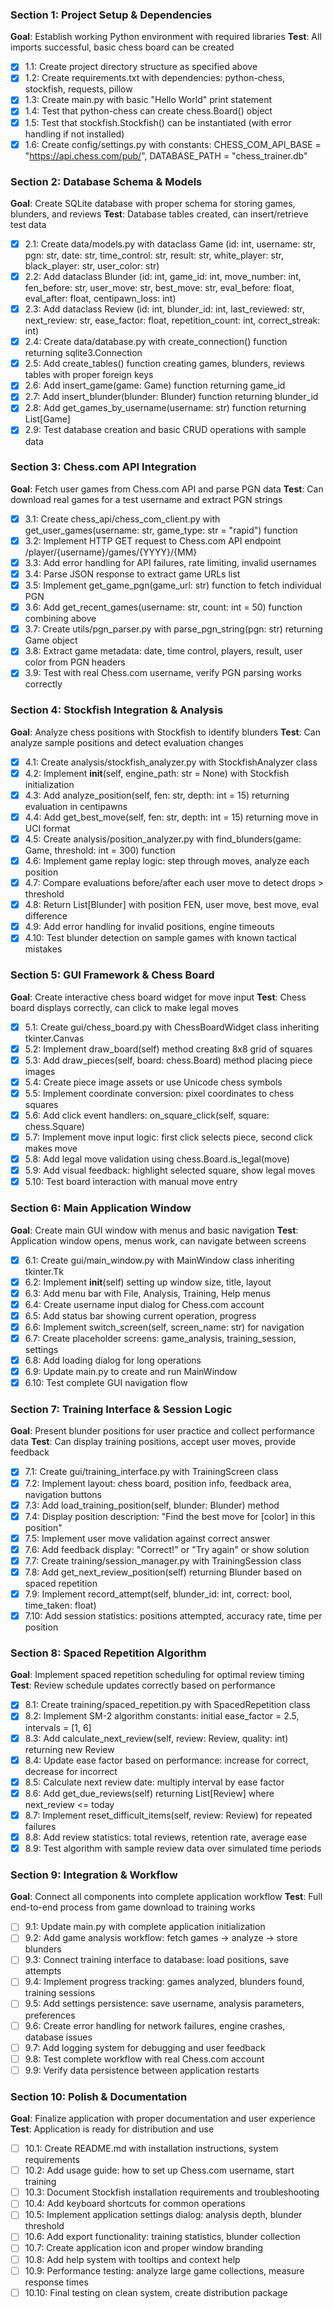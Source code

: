 ### Section 1: Project Setup & Dependencies
**Goal**: Establish working Python environment with required libraries
**Test**: All imports successful, basic chess board can be created

- [x] 1.1: Create project directory structure as specified above
- [x] 1.2: Create requirements.txt with dependencies: python-chess, stockfish, requests, pillow
- [x] 1.3: Create main.py with basic "Hello World" print statement
- [x] 1.4: Test that python-chess can create chess.Board() object
- [x] 1.5: Test that stockfish.Stockfish() can be instantiated (with error handling if not installed)
- [x] 1.6: Create config/settings.py with constants: CHESS_COM_API_BASE = "https://api.chess.com/pub/", DATABASE_PATH = "chess_trainer.db"

### Section 2: Database Schema & Models
**Goal**: Create SQLite database with proper schema for storing games, blunders, and reviews
**Test**: Database tables created, can insert/retrieve test data

- [x] 2.1: Create data/models.py with dataclass Game (id: int, username: str, pgn: str, date: str, time_control: str, result: str, white_player: str, black_player: str, user_color: str)
- [x] 2.2: Add dataclass Blunder (id: int, game_id: int, move_number: int, fen_before: str, user_move: str, best_move: str, eval_before: float, eval_after: float, centipawn_loss: int)
- [x] 2.3: Add dataclass Review (id: int, blunder_id: int, last_reviewed: str, next_review: str, ease_factor: float, repetition_count: int, correct_streak: int)
- [x] 2.4: Create data/database.py with create_connection() function returning sqlite3.Connection
- [x] 2.5: Add create_tables() function creating games, blunders, reviews tables with proper foreign keys
- [x] 2.6: Add insert_game(game: Game) function returning game_id
- [x] 2.7: Add insert_blunder(blunder: Blunder) function returning blunder_id
- [x] 2.8: Add get_games_by_username(username: str) function returning List[Game]
- [x] 2.9: Test database creation and basic CRUD operations with sample data

### Section 3: Chess.com API Integration
**Goal**: Fetch user games from Chess.com API and parse PGN data
**Test**: Can download real games for a test username and extract PGN strings

- [x] 3.1: Create chess_api/chess_com_client.py with get_user_games(username: str, game_type: str = "rapid") function
- [x] 3.2: Implement HTTP GET request to Chess.com API endpoint /player/{username}/games/{YYYY}/{MM}
- [x] 3.3: Add error handling for API failures, rate limiting, invalid usernames
- [x] 3.4: Parse JSON response to extract game URLs list
- [x] 3.5: Implement get_game_pgn(game_url: str) function to fetch individual PGN
- [x] 3.6: Add get_recent_games(username: str, count: int = 50) function combining above
- [x] 3.7: Create utils/pgn_parser.py with parse_pgn_string(pgn: str) returning Game object
- [x] 3.8: Extract game metadata: date, time control, players, result, user color from PGN headers
- [x] 3.9: Test with real Chess.com username, verify PGN parsing works correctly

### Section 4: Stockfish Integration & Analysis
**Goal**: Analyze chess positions with Stockfish to identify blunders
**Test**: Can analyze sample positions and detect evaluation changes

- [x] 4.1: Create analysis/stockfish_analyzer.py with StockfishAnalyzer class
- [x] 4.2: Implement __init__(self, engine_path: str = None) with Stockfish initialization
- [x] 4.3: Add analyze_position(self, fen: str, depth: int = 15) returning evaluation in centipawns
- [x] 4.4: Add get_best_move(self, fen: str, depth: int = 15) returning move in UCI format
- [x] 4.5: Create analysis/position_analyzer.py with find_blunders(game: Game, threshold: int = 300) function
- [x] 4.6: Implement game replay logic: step through moves, analyze each position
- [x] 4.7: Compare evaluations before/after each user move to detect drops > threshold
- [x] 4.8: Return List[Blunder] with position FEN, user move, best move, eval difference
- [x] 4.9: Add error handling for invalid positions, engine timeouts
- [x] 4.10: Test blunder detection on sample games with known tactical mistakes

### Section 5: GUI Framework & Chess Board
**Goal**: Create interactive chess board widget for move input
**Test**: Chess board displays correctly, can click to make legal moves

- [x] 5.1: Create gui/chess_board.py with ChessBoardWidget class inheriting tkinter.Canvas
- [x] 5.2: Implement draw_board(self) method creating 8x8 grid of squares
- [x] 5.3: Add draw_pieces(self, board: chess.Board) method placing piece images
- [x] 5.4: Create piece image assets or use Unicode chess symbols
- [x] 5.5: Implement coordinate conversion: pixel coordinates to chess squares
- [x] 5.6: Add click event handlers: on_square_click(self, square: chess.Square)
- [x] 5.7: Implement move input logic: first click selects piece, second click makes move
- [x] 5.8: Add legal move validation using chess.Board.is_legal(move)
- [x] 5.9: Add visual feedback: highlight selected square, show legal moves
- [x] 5.10: Test board interaction with manual move entry

### Section 6: Main Application Window
**Goal**: Create main GUI window with menus and basic navigation
**Test**: Application window opens, menus work, can navigate between screens

- [x] 6.1: Create gui/main_window.py with MainWindow class inheriting tkinter.Tk
- [x] 6.2: Implement __init__(self) setting up window size, title, layout
- [x] 6.3: Add menu bar with File, Analysis, Training, Help menus
- [x] 6.4: Create username input dialog for Chess.com account
- [x] 6.5: Add status bar showing current operation, progress
- [x] 6.6: Implement switch_screen(self, screen_name: str) for navigation
- [x] 6.7: Create placeholder screens: game_analysis, training_session, settings
- [x] 6.8: Add loading dialog for long operations
- [x] 6.9: Update main.py to create and run MainWindow
- [x] 6.10: Test complete GUI navigation flow

### Section 7: Training Interface & Session Logic
**Goal**: Present blunder positions for user practice and collect performance data
**Test**: Can display training positions, accept user moves, provide feedback

- [x] 7.1: Create gui/training_interface.py with TrainingScreen class
- [x] 7.2: Implement layout: chess board, position info, feedback area, navigation buttons
- [x] 7.3: Add load_training_position(self, blunder: Blunder) method
- [x] 7.4: Display position description: "Find the best move for [color] in this position"
- [x] 7.5: Implement user move validation against correct answer
- [x] 7.6: Add feedback display: "Correct!" or "Try again" or show solution
- [x] 7.7: Create training/session_manager.py with TrainingSession class
- [x] 7.8: Add get_next_review_position(self) returning Blunder based on spaced repetition
- [x] 7.9: Implement record_attempt(self, blunder_id: int, correct: bool, time_taken: float)
- [x] 7.10: Add session statistics: positions attempted, accuracy rate, time per position

### Section 8: Spaced Repetition Algorithm
**Goal**: Implement spaced repetition scheduling for optimal review timing
**Test**: Review schedule updates correctly based on performance

- [x] 8.1: Create training/spaced_repetition.py with SpacedRepetition class
- [x] 8.2: Implement SM-2 algorithm constants: initial ease_factor = 2.5, intervals = [1, 6]
- [x] 8.3: Add calculate_next_review(self, review: Review, quality: int) returning new Review
- [x] 8.4: Update ease factor based on performance: increase for correct, decrease for incorrect
- [x] 8.5: Calculate next review date: multiply interval by ease factor
- [x] 8.6: Add get_due_reviews(self) returning List[Review] where next_review <= today
- [x] 8.7: Implement reset_difficult_items(self, review: Review) for repeated failures
- [x] 8.8: Add review statistics: total reviews, retention rate, average ease
- [x] 8.9: Test algorithm with sample review data over simulated time periods

### Section 9: Integration & Workflow
**Goal**: Connect all components into complete application workflow
**Test**: Full end-to-end process from game download to training works

- [ ] 9.1: Update main.py with complete application initialization
- [ ] 9.2: Add game analysis workflow: fetch games → analyze → store blunders
- [ ] 9.3: Connect training interface to database: load positions, save attempts
- [ ] 9.4: Implement progress tracking: games analyzed, blunders found, training sessions
- [ ] 9.5: Add settings persistence: save username, analysis parameters, preferences
- [ ] 9.6: Create error handling for network failures, engine crashes, database issues
- [ ] 9.7: Add logging system for debugging and user feedback
- [ ] 9.8: Test complete workflow with real Chess.com account
- [ ] 9.9: Verify data persistence between application restarts

### Section 10: Polish & Documentation
**Goal**: Finalize application with proper documentation and user experience
**Test**: Application is ready for distribution and use

- [ ] 10.1: Create README.md with installation instructions, system requirements
- [ ] 10.2: Add usage guide: how to set up Chess.com username, start training
- [ ] 10.3: Document Stockfish installation requirements and troubleshooting
- [ ] 10.4: Add keyboard shortcuts for common operations
- [ ] 10.5: Implement application settings dialog: analysis depth, blunder threshold
- [ ] 10.6: Add export functionality: training statistics, blunder collection
- [ ] 10.7: Create application icon and proper window branding
- [ ] 10.8: Add help system with tooltips and context help
- [ ] 10.9: Performance testing: analyze large game collections, measure response times
- [ ] 10.10: Final testing on clean system, create distribution package
